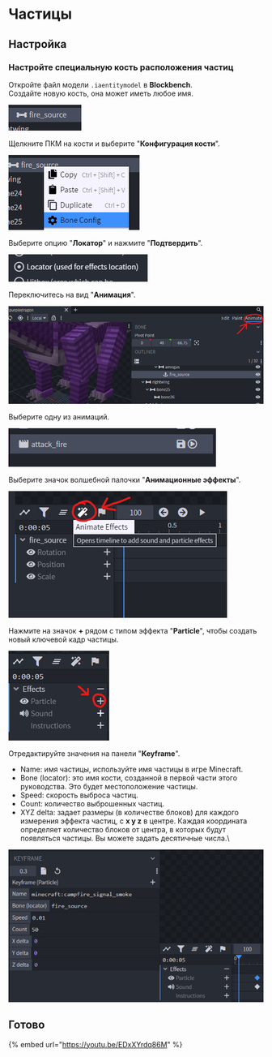 # Частицы

## Настройка

### Настройте специальную кость расположения частиц

Откройте файл модели `.iaentitymodel` в **Blockbench**.\
Создайте новую кость, она может иметь любое имя.

![](<../../../../.gitbook/assets/image (78) (1) (1).png>)

Щелкните ПКМ на кости и выберите "**Конфигурация кости**".

![](<../../../../.gitbook/assets/image (68) (1).png>)

Выберите опцию "**Локатор**" и нажмите "**Подтвердить**".

![](<../../../../.gitbook/assets/image (67) (1) (1).png>)

Переключитесь на вид "**Анимация**".

![](<../../../../.gitbook/assets/image (85).png>)

Выберите одну из анимаций.

![](<../../../../.gitbook/assets/image (92) (1) (1).png>)

Выберите значок волшебной палочки "**Анимационные эффекты**".

![](<../../../../.gitbook/assets/image (44) (1).png>)

Нажмите на значок **+** рядом с типом эффекта "**Particle**", чтобы создать новый ключевой кадр частицы.

![](<../../../../.gitbook/assets/image (64) (1).png>)

Отредактируйте значения на панели "**Keyframe**".

* Name: имя частицы, используйте имя частицы в игре Minecraft.
* Bone (locator): это имя кости, созданной в первой части этого руководства. Это будет местоположение частицы.
* Speed: скорость выброса частиц.
* Count: количество выброшенных частиц.
* XYZ delta: задает размеры (в количестве блоков) для каждого измерения эффекта частиц, с **x y z** в центре. Каждая координата определяет количество блоков от центра, в которых будут появляться частицы. Вы можете задать десятичные числа.\


![](<../../../../.gitbook/assets/image (69) (1).png>)

## Готово

{% embed url="https://youtu.be/EDxXYrdq86M" %}
